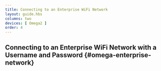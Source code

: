 ```yaml
---
title: Connecting to an Enterprise WiFi Network
layout: guide.hbs
columns: two
devices: [ Omega2 ]
order: 4
---
```


## Connecting to an Enterprise WiFi Network with a Username and Password {#omega-enterprise-network}

<!-- // explain what an Enterprise WiFi Network is, that it requires a username and password for added security, give examples where this type on network is used: universities, corporations, etc -->


<!-- // base it on the existing article, just fix the english -->
<!-- // talk to Lazar re including the full `wpad` package in the firmware by default (instead of `wpad-mini`) -->
